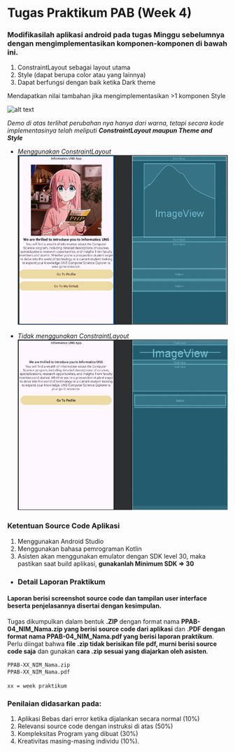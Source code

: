 # Tugas Praktikum PAB (Week 4)

### Modifikasilah aplikasi android pada tugas Minggu sebelumnya dengan mengimplementasikan komponen-komponen di bawah ini.

  1. ConstraintLayout sebagai layout utama
  2. Style (dapat berupa color atau yang lainnya)
  3. Dapat berfungsi dengan baik ketika Dark theme
     
  Mendapatkan nilai tambahan jika mengimplementasikan >1 komponen Style 

  ![alt text](demo_tugas.gif)

  *Demo di atas terlihat perubahan nya hanya dari warna, tetapi secara kode implementasinya telah meliputi **ConstraintLayout maupun Theme and Style***

-  *Menggunakan ConstraintLayout*
  ![alt_text](consLay.png)  
  
-  *Tidak menggunakan ConstraintLayout*
  ![alt_text](LinLay.png)
  
  ### Ketentuan Source Code Aplikasi
1. Menggunakan Android Studio
2. Menggunakan bahasa pemrograman Kotlin
3. Asisten akan menggunakan emulator dengan SDK level 30, maka pastikan saat build aplikasi, **gunakanlah Minimum SDK => 30**


-  ### Detail Laporan Praktikum
#### Laporan berisi screenshot source code dan tampilan user interface beserta penjelasannya disertai dengan kesimpulan. 
    
Tugas dikumpulkan dalam bentuk **.ZIP** dengan format nama **PPAB-04_NIM_Nama.zip yang berisi source code dari aplikasi** dan **.PDF dengan format nama PPAB-04_NIM_Nama.pdf yang berisi laporan praktikum**. Perlu diingat bahwa **file .zip tidak berisikan file pdf, murni berisi source code saja** dan gunakan **cara .zip sesuai yang diajarkan oleh asisten**.

    PPAB-XX_NIM_Nama.zip
    PPAB-XX_NIM_Nama.pdf
    
    xx = week praktikum

### Penilaian didasarkan pada: 

  1. Aplikasi Bebas dari error ketika dijalankan secara normal (10%)
  2. Relevansi source code dengan instruksi di atas (50%) 
  3. Kompleksitas Program yang dibuat (30%)
  4. Kreativitas masing-masing individu (10%). 
